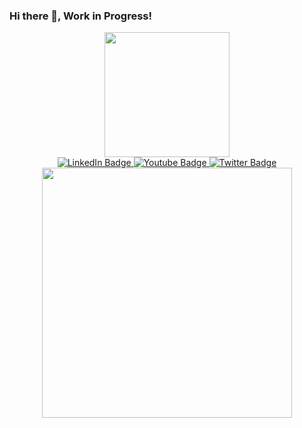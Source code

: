 ### Hi there 👋, Work in Progress!

<!--
**firoz57/firoz57** is a ✨ _special_ ✨ repository because its `README.md` (this file) appears on your GitHub profile.

Here are some ideas to get you started:

- 🔭 I’m currently working on ...
- 🌱 I’m currently learning ...
- 👯 I’m looking to collaborate on ...
- 🤔 I’m looking for help with ...
- 💬 Ask me about ...
- 📫 How to reach me: ...
- 😄 Pronouns: ...
- ⚡ Fun fact: ...
-->

<!-- https://i.pinimg.com/originals/f0/f0/d9/f0f0d932d6e39c7af5aa305cbd8da735.gif -->
<div id="header" align="center">
  <img src="https://static.wikia.nocookie.net/cowboybebop/images/9/9d/9_EdFlyBebop2.png/revision/latest?cb=20090406042712" width="200"/>
<!--   <img src = "https://i.pinimg.com/originals/f0/f0/d9/f0f0d932d6e39c7af5aa305cbd8da735.gif" width="200"/> -->
<!--   <img src="https://media3.giphy.com/media/3ohzdDOsmf9PTYC2RO/giphy.gif?cid=790b7611ec7a09030740ad0f709b4f69a5b2b55a02a053f6&rid=giphy.gif&ct=g" width="480" height="480"/> -->
</div>


<div id="badges" align="center">
  <a href="your-linkedin-URL">
    <img src="https://img.shields.io/badge/LinkedIn-blue?style=for-the-badge&logo=linkedin&logoColor=white" alt="LinkedIn Badge"/>
  </a>
  <a href="your-youtube-URL">
    <img src="https://img.shields.io/badge/YouTube-red?style=for-the-badge&logo=youtube&logoColor=white" alt="Youtube Badge"/>
  </a>
  <a href="your-twitter-URL">
    <img src="https://img.shields.io/badge/Twitter-blue?style=for-the-badge&logo=twitter&logoColor=white" alt="Twitter Badge"/>
  </a>
</div>

<div id="record" align="center">
 <img src="https://github-readme-stats.vercel.app/api?username=firoz57&show_icons=true&theme=ADD_THEME_HERE" width="400">
</div>


